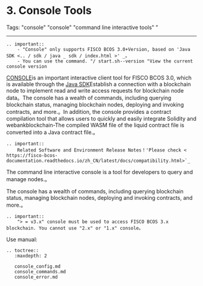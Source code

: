 # 3. Console Tools

Tags: "console" "console" "command line interactive tools" "

---------

```eval_rst
.. important::
    - "Console" only supports FISCO BCOS 3.0+Version, based on 'Java SDK <.. / sdk / java _ sdk / index.html >' _。
    - You can use the command. "/ start.sh--version "View the current console version
```

[CONSOLE](https://github.com/FISCO-BCOS/console)is an important interactive client tool for FISCO BCOS 3.0, which is available through the [Java SDK](../../sdk/java_sdk/index.md)Establish a connection with a blockchain node to implement read and write access requests for blockchain node data。The console has a wealth of commands, including querying blockchain status, managing blockchain nodes, deploying and invoking contracts, and more.。In addition, the console provides a contract compilation tool that allows users to quickly and easily integrate Solidity and webankblockchain-The compiled WASM file of the liquid contract file is converted into a Java contract file.。

```eval_rst
.. important::
    Related Software and Environment Release Notes！'Please check < https://fisco-bcos-documentation.readthedocs.io/zh_CN/latest/docs/compatibility.html>`_
```

The command line interactive console is a tool for developers to query and manage nodes.。

The console has a wealth of commands, including querying blockchain status, managing blockchain nodes, deploying and invoking contracts, and more.。

```eval_rst
.. important::
    "> = v3.x" console must be used to access FISCO BCOS 3.x blockchain. You cannot use "2.x" or "1.x" console。
```

Use manual:

```eval_rst
.. toctree::
   :maxdepth: 2

   console_config.md
   console_commands.md
   console_error.md
```
